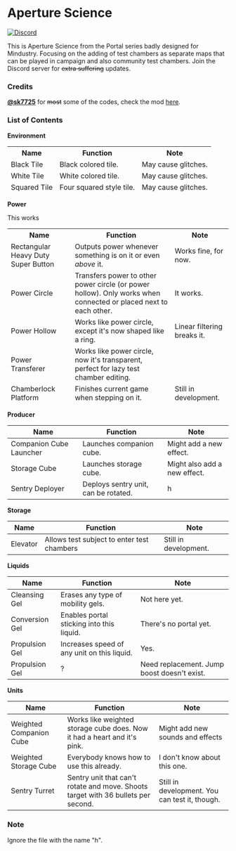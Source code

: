 # Aperture Science
[![Discord](https://img.shields.io/discord/704355237246402721)](https://discord.gg/RCCVQFW)


This is Aperture Science from the Portal series badly designed for Mindustry. Focusing on the adding of test chambers as separate maps that can be played in campaign and also community test chambers. Join the Discord server for ~~extra suffering~~ updates.

### Credits

[**@sk7725**](https://github.com/sk7725) for ~~most~~ some of the codes, check the mod [here](https://github.com/sk7725/Commandblocks).

### List of Contents
   
**Environment**
<table>
<thead>
  <tr>
    <th>Name</th>
    <th>Function</th>
    <th>Note</th>
  </tr>
  <tr>
    <td>Black Tile</td>
    <td>Black colored tile.</td>
    <td>May cause glitches.</td>
  </tr>
  <tr>
    <td>White Tile</td>
    <td>White colored tile.</td>
    <td>May cause glitches.</td>
  </tr>
  <tr>
    <td>Squared Tile</td>
    <td>Four squared style tile.</td>
    <td>May cause glitches.</td>
  </tr>
</thead>
</table>

**Power**
<table>
<thead>
  <tr>
    <th>Name</th>
    <th>Function</th>
    <th>Note</th>
  </tr>
  <tr>
    <td>Rectangular Heavy Duty Super Button</td>
    <td>Outputs power whenever something is on it or even <span style="font-style:italic">above</span><span style="font-style:normal"> it.</span></td>
    <td>Works fine, for now.</td>
  </tr>
  <tr>
    <td>Power Circle</td>
    <td>Transfers power to other power circle (or power hollow). Only works when connected or placed next to each other.</td>
    <td>It works.</td>
  </tr>
  <tr>
    <td>Power Hollow</td>
    <td>Works like power circle, except it's now shaped like a ring.</td>
    <td>Linear filtering breaks it.</td>
  </tr>
  <tr>
    <td>Power Transferer</td>
    <td>Works like power circle, now it's transparent, perfect for lazy test chamber editing.</td>
    </td>This works</td>
  </tr>
  <tr>
    <td>Chamberlock Platform</td>
    <td>Finishes current game when stepping on it.</td>
    <td>Still in development.</td>
</thead>
</table>

**Producer**
<table>
<thead>
  <tr>
    <th>Name</th>
    <th>Function</th>
    <th>Note</th>
  </tr>
</thead>
<tbody>
  <tr>
    <td>Companion Cube Launcher</td>
    <td>Launches companion cube.</td>
    <td>Might add a new effect.</td>
  </tr>
  <tr>
    <td>Storage Cube </td>
    <td>Launches storage cube.</td>
    <td>Might also add a new effect.</td>
  </tr>
  <tr>
    <td>Sentry Deployer</td>
    <td>Deploys sentry unit, can be rotated.</td>
    <td>h</td>
  </tr>
</tbody>
</table>

**Storage**
<table>
<thead>
  <tr>
    <th>Name</th>
    <th>Function</th>
    <th>Note</th>
  </tr>
</thead>
<tbody>
  <tr>
    <td>Elevator</td>
    <td>Allows test subject to enter test chambers</td>
    <td>Still in development.</td>
  </tr>
</tbody>
</table>

**Liquids**
<table>
<thead>
  <tr>
    <th>Name</th>
    <th>Function</th>
    <th>Note</th>
  </tr>
</thead>
<tbody>
  <tr>
    <td>Cleansing Gel</td>
    <td>Erases any type of mobility gels.</td>
    <td>Not here yet.</td>
  </tr>
  <tr>
    <td>Conversion Gel</td>
    <td>Enables portal sticking into this liquid.</td>
    <td>There's no portal yet.</td>
  </tr>
  <tr>
    <td>Propulsion Gel</td>
    <td>Increases speed of any unit on this liquid.</td>
    <td>Yes.</td>
  </tr>
  <tr>
    <td>Propulsion Gel</td>
    <td>?</td>
    <td>Need replacement. Jump boost doesn't exist.</td>
  </tr>
</tbody>
</table>

**Units**
<table>
<thead>
  <tr>
    <th>Name</th>
    <th>Function</th>
    <th>Note</th>
  </tr>
</thead>
<tbody>
  <tr>
    <td>Weighted Companion Cube</td>
    <td>Works like weighted storage cube does. Now it had a heart and it's pink.</td>
    <td>Might add new sounds and effects</td>
  </tr>
  <tr>
    <td>Weighted Storage Cube</td>
    <td>Everybody knows how to use this already.</td>
    <td>I don't know about this one.</td>
  </tr>
  <tr>
    <td>Sentry Turret</td>
    <td>Sentry unit that can't rotate and move. Shoots target with 36 bullets per second.</td>
    <td>Still in development. You can test it, though.</td>
  </tr>
</tbody>
</table>

### Note

Ignore the file with the name "h".









